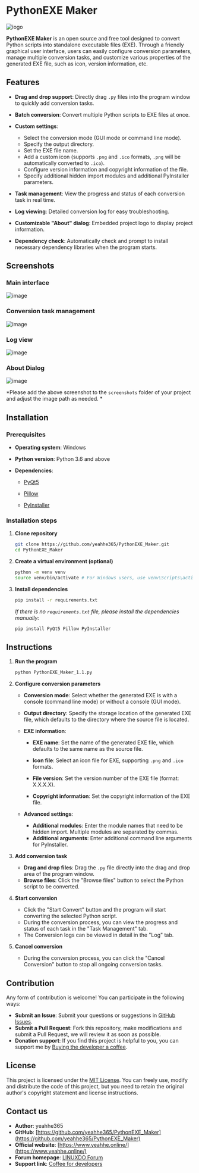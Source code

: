 # PythonEXE Maker

![iogo](https://github.com/user-attachments/assets/b78ea5b7-537b-4416-b886-394ffc291014)

**PythonEXE Maker** is an open source and free tool designed to convert Python scripts into standalone executable files (EXE). Through a friendly graphical user interface, users can easily configure conversion parameters, manage multiple conversion tasks, and customize various properties of the generated EXE file, such as icon, version information, etc.

## Features

- **Drag and drop support**: Directly drag `.py` files into the program window to quickly add conversion tasks.

- **Batch conversion**: Convert multiple Python scripts to EXE files at once.

- **Custom settings**:
  - Select the conversion mode (GUI mode or command line mode).
  - Specify the output directory.
  - Set the EXE file name.
  - Add a custom icon (supports `.png` and `.ico` formats, `.png` will be automatically converted to `.ico`).
  - Configure version information and copyright information of the file.
  - Specify additional hidden import modules and additional PyInstaller parameters.
- **Task management**: View the progress and status of each conversion task in real time.
- **Log viewing**: Detailed conversion log for easy troubleshooting.
- **Customizable "About" dialog**: Embedded project logo to display project information.
- **Dependency check**: Automatically check and prompt to install necessary dependency libraries when the program starts.

## Screenshots

### Main interface

![image](https://github.com/user-attachments/assets/5186bea7-476a-4063-ab2e-3a6cc5f5de99)

### Conversion task management

![image](https://github.com/user-attachments/assets/1a0041d9-a731-46e1-825c-45283e99c75b)

### Log view

![image](https://github.com/user-attachments/assets/1118b684-42c0-436a-a70a-e8b4da5b1e3d)

### About Dialog

![image](https://github.com/user-attachments/assets/b31b03a7-145f-4f18-936e-617a6c26ec39)

*Please add the above screenshot to the `screenshots` folder of your project and adjust the image path as needed. *

## Installation

### Prerequisites

- **Operating system**: Windows

- **Python version**: Python 3.6 and above

- **Dependencies**:

  - [PyQt5](https://pypi.org/project/PyQt5/)

  - [Pillow](https://pypi.org/project/Pillow/)

  - [PyInstaller](https://pypi.org/project/PyInstaller/)

### Installation steps

1. **Clone repository**

    ```bash
    git clone https://github.com/yeahhe365/PythonEXE_Maker.git
    cd PythonEXE_Maker
    ```

2. **Create a virtual environment (optional)**

    ```bash
    python -m venv venv
    source venv/bin/activate # For Windows users, use venv\Scripts\activate
    ```

3. **Install dependencies**

    ```bash
    pip install -r requirements.txt
    ```

    *If there is no `requirements.txt` file, please install the dependencies manually:*

    ```bash
    pip install PyQt5 Pillow PyInstaller
    ```

## Instructions

1. **Run the program**

    ```bash
    python PythonEXE_Maker_1.1.py
    ```

2. **Configure conversion parameters**

   - **Conversion mode**: Select whether the generated EXE is with a console (command line mode) or without a console (GUI mode).

   - **Output directory**: Specify the storage location of the generated EXE file, which defaults to the directory where the source file is located.

   - **EXE information**:

     - **EXE name**: Set the name of the generated EXE file, which defaults to the same name as the source file.

     - **Icon file**: Select an icon file for EXE, supporting `.png` and `.ico` formats.

     - **File version**: Set the version number of the EXE file (format: X.X.X.X).
     - **Copyright information**: Set the copyright information of the EXE file.
   - **Advanced settings**:
     - **Additional modules**: Enter the module names that need to be hidden import. Multiple modules are separated by commas.
     - **Additional arguments**: Enter additional command line arguments for PyInstaller.

3. **Add conversion task**

   - **Drag and drop files**: Drag the `.py` file directly into the drag and drop area of the program window.
   - **Browse files**: Click the "Browse files" button to select the Python script to be converted.

4. **Start conversion**

   - Click the "Start Convert" button and the program will start converting the selected Python script.
   - During the conversion process, you can view the progress and status of each task in the "Task Management" tab.
   - The Conversion logs can be viewed in detail in the "Log" tab.

5. **Cancel conversion**

   - During the conversion process, you can click the "Cancel Conversion" button to stop all ongoing conversion tasks.

## Contribution

Any form of contribution is welcome! You can participate in the following ways:

  - **Submit an Issue**: Submit your questions or suggestions in [GitHub Issues](https://github.com/yeahhe365/PythonEXE_Maker/issues).
  - **Submit a Pull Request**: Fork this repository, make modifications and submit a Pull Request, we will review it as soon as possible.
  - **Donation support**: If you find this project is helpful to you, you can support me by [Buying the developer a coffee](https://b23.tv/Sni5cax).

## License

This project is licensed under the [MIT License](LICENSE). You can freely use, modify and distribute the code of this project, but you need to retain the original author's copyright statement and license instructions.

## Contact us

- **Author**: yeahhe365
- **GitHub**: [https://github.com/yeahhe365/PythonEXE_Maker](https://github.com/yeahhe365/PythonEXE_Maker)
- **Official website**: [https://www.yeahhe.online/](https://www.yeahhe.online/)
- **Forum homepage**: [LINUXDO Forum](https://www.linuxdo.com/users/yeahhe)
- **Support link**: [Coffee for developers](https://b23.tv/Sni5cax)